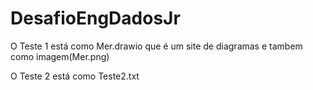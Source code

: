 # DesafioEngDadosJr

O Teste 1 está como Mer.drawio que é um site de diagramas e tambem como imagem(Mer.png)

O Teste 2 está como Teste2.txt
